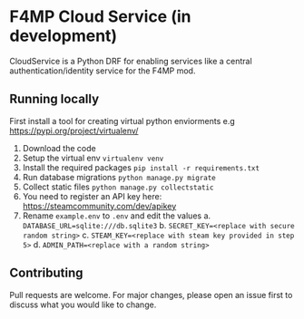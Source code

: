 # F4MP Cloud Service (in development)

CloudService is a Python DRF for enabling services like a central authentication/identity service for the F4MP mod.

## Running locally

First install a tool for creating virtual python enviorments e.g https://pypi.org/project/virtualenv/

 1. Download the code
 2. Setup the virtual env ```virtualenv venv```
 3. Install the required packages ```pip install -r requirements.txt```
 4. Run database migrations ```python manage.py migrate```
 5. Collect static files ```python manage.py collectstatic```
 6. You need to register an API key here: https://steamcommunity.com/dev/apikey
 7. Rename ```example.env``` to ```.env``` and edit the values
	 a. ```DATABASE_URL=sqlite:///db.sqlite3```
	 b. ```SECRET_KEY=<replace with secure random string>```
	 c. ```STEAM_KEY=<replace with steam key provided in step 5>```
	 d. ```ADMIN_PATH=<replace with a random string>```


## Contributing
Pull requests are welcome. For major changes, please open an issue first to discuss what you would like to change.